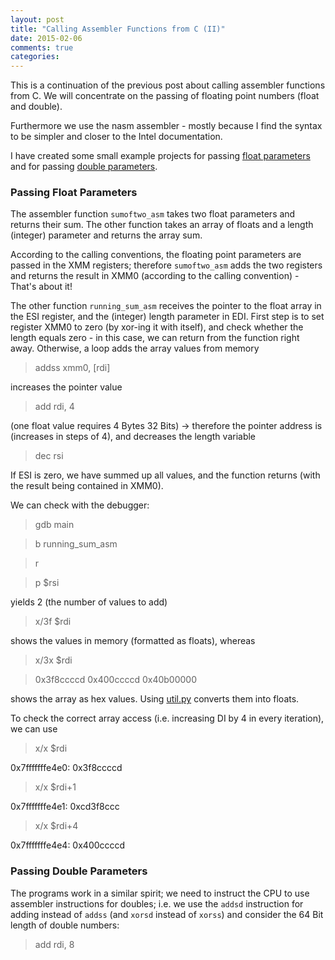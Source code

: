 ```yaml
---
layout: post
title: "Calling Assembler Functions from C (II)"
date: 2015-02-06
comments: true
categories:
---
```


This is a continuation of the previous post about calling assembler functions
from C. We will concentrate on the passing of floating point numbers (float
and double).

Furthermore we use the nasm assembler - mostly because I find the syntax to be
simpler and closer to the Intel documentation.

I have created some small example projects for passing [float parameters](https://github.com/ClemensFMN/asm-stuff/tree/master/float_exchange) and for passing [double parameters](https://github.com/ClemensFMN/asm-stuff/tree/master/double_exchange).

### Passing Float Parameters ###

The assembler function `sumoftwo_asm` takes two float parameters and returns
their sum. The other function takes an array of floats and a length (integer)
parameter and returns the array sum.

According to the calling conventions, the floating point parameters are passed
in the XMM registers; therefore `sumoftwo_asm` adds the two registers and
returns the result in XMM0 (according to the calling convention) - That's about
it!

The other function `running_sum_asm` receives the pointer to the float array
in the ESI register, and the (integer) length parameter in EDI. First step is
to set register XMM0 to zero (by xor-ing it with itself), and check whether
the length equals zero - in this case, we can return from the function right
away.
Otherwise, a loop adds the array values from memory 

> addss xmm0, [rdi]

increases the pointer value

> add rdi, 4

(one float value requires 4 Bytes 32 Bits) -> therefore the pointer address is
(increases in steps of 4), and decreases the length variable

> dec rsi

If ESI is zero, we have summed up all values, and the function returns (with
the result being contained in XMM0).

We can check with the debugger:

> gdb main

> b running_sum_asm

> r

> p $rsi

yields 2 (the number of values to add)

> x/3f $rdi

shows the values in memory (formatted as floats), whereas 

> x/3x $rdi

> 0x3f8ccccd      0x400ccccd      0x40b00000

shows the array as hex values. Using [util.py](https://github.com/ClemensFMN/asm-stuff/blob/master/floatingpoint_repr/util.py) converts them into floats.

To check the correct array access (i.e. increasing DI by 4 in every iteration), we can use

> x/x $rdi

0x7fffffffe4e0: 0x3f8ccccd

> x/x $rdi+1

0x7fffffffe4e1: 0xcd3f8ccc

> x/x $rdi+4

0x7fffffffe4e4: 0x400ccccd


### Passing Double Parameters ###

The programs work in a similar spirit; we need to instruct the CPU to use
assembler instructions for doubles; i.e. we use the `addsd` instruction for
adding instead of `addss` (and `xorsd` instead of `xorss`) and consider the 64
Bit length of double numbers:

> add rdi, 8

